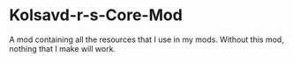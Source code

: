 # Kolsavd-r-s-Core-Mod
A mod containing all the resources that I use in my mods. Without this mod, nothing that I make will work.
